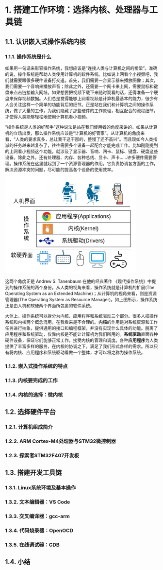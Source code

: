 # 1. 搭建工作环境：选择内核、处理器与工具链

## 1.1. 认识嵌入式操作系统内核
### 1.1.1. 操作系统是什么

如果用一句话来形容操作系统，我想应该是“连接人类与计算机之间的桥梁”。准确的说，操作系统是帮助人类使用计算机的软件系统。比如说上网看个小视频吧，我们就需要跟很多硬件设备打交道。首先，我们需要一台显示器来播放图像；其次，我们需要一个音响来播放声音；除此之外，还需要一个网卡来上网，需要鼠标和键盘来点击链接输入网址。如果想要把视频下载下来随时观看的话，还得准备一个硬盘来保存视频数据。人们总是觉得能够上网看视频是计算机最基本的能力，很少有人会关注这样一个简单的功能背后的细节。正是站在我们和计算机之间的操作系统，做了大量的工作，为我们隐藏了那些硬件的工作原理，相互配合的流程细节，才使得人类能够轻松地使用计算机看小视频。

“操作系统是人类的好帮手”这种说法是站在我们使用者的角度来讲的。如果从计算机的立场出发，那么操作系统应该是“计算机的好管家”。从计算机的角度来看，“人类的要求真多，总让我干这干那的，整慢了还不高兴”。而且现如今人类指派的任务越来越复杂了，往往需要多个设备一起配合才能完成工作。比如刚刚提到的上网看小视频这个功能，就涉及了显示器、音响、网卡、鼠标、键盘、硬盘这些设备。除此之外，还有处理器、内存、各种总线、显卡、声卡……许多硬件需要管理。操作系统在这里就起到了一个资源管理器的作用。它负责协调各方面的工作，解决资源冲突的问题，尽可能的提高各个设备的使用效率。

![操作系统示意图](./ch1/img/OperatingSystem.png)

这两个角度正是 Andrew S. Tanenbaum 在他的经典著作 《现代操作系统》中提到的操作系统的两个身份。从人类的视角来看，操作系统就是计算机的扩展(The Operating System as an Extended Machine)；从计算机的视角来看，则是资源管理器(The Operating System as Resource Manager)。如上图所示，操作系统正是由人机和软硬两个界面所包裹的软件系统。

大体上，操作系统可以拆分为内核、应用程序和系统驱动三个部分。很多人把操作系统和内核两个概念混用，在我看来是不合理的。**内核**的作用是对系统资源和工作任务进行抽象，提供通用的接口和编程框架，并没有实现什么具体的功能。脱离了应用程序和系统驱动，仅靠内核是不能让计算机为我们所用的。**系统驱动**直面各种硬件设备，保证它们能够正常工作，接受内核的管理和调度。各种**应用程序**为人类提供了丰富多样的服务，在内核的协调之下，满足了我们形式各样的需求。所以只有将内核、应用程序和系统驱动看做一个整体，才可以将之称为操作系统。

### 1.1.2. 嵌入式操作系统的特点
### 1.1.3. 内核要完成的工作
### 1.1.4. 内核的选择：微内核
## 1.2. 选择硬件平台
### 1.2.1. 计算机组成简介
### 1.2.2. ARM Cortex-M4处理器与STM32微控制器
### 1.2.3. 探索者STM32F407开发板
## 1.3. 搭建开发工具链
### 1.3.1. Linux系统环境及基本操作
### 1.3.2. 文本编辑器：VS Code
### 1.3.3. 交叉编译器：gcc-arm
### 1.3.4. 代码烧录器：OpenOCD
### 1.3.5. 在线调试器：GDB
## 1.4. 小结 

